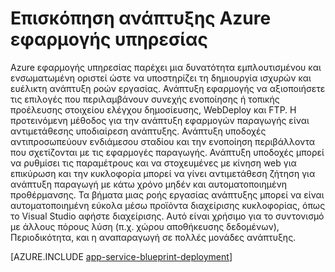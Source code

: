<properties
    pageTitle="Για την ανάπτυξη εφαρμογών για Azure εφαρμογής υπηρεσίας"
    description="Μάθετε τον τρόπο ανάπτυξης εφαρμογών για εργασία εφαρμογής υπηρεσίας"
    keywords="εφαρμογή υπηρεσίας, azure εφαρμογής υπηρεσίας, την ανάπτυξη, ανάπτυξης"
    services="app-service"
    documentationCenter=""
    authors="dariagrigoriu"
    manager="wpickett"
    editor=""/>

<tags
    ms.service="app-service"
    ms.workload="na"
    ms.tgt_pltfrm="na"
    ms.devlang="na"
    ms.topic="article"
    ms.date="02/09/2016"
    ms.author="dariagrigoriu"/>

# <a name="azure-app-service-deployment-overview"></a>Επισκόπηση ανάπτυξης Azure εφαρμογής υπηρεσίας

Azure εφαρμογής υπηρεσίας παρέχει μια δυνατότητα εμπλουτισμένου και ενσωματωμένη οριστεί ώστε να υποστηρίζει τη δημιουργία ισχυρών και ευέλικτη ανάπτυξη ροών εργασίας. Ανάπτυξη εφαρμογής να αξιοποιήσετε τις επιλογές που περιλαμβάνουν συνεχής ενοποίησης ή τοπικής προέλευσης στοιχείου ελέγχου δημοσίευσης, WebDeploy και FTP. Η προτεινόμενη μέθοδος για την ανάπτυξη εφαρμογών παραγωγής είναι αντιμετάθεσης υποδιαίρεση ανάπτυξης. Ανάπτυξη υποδοχές αντιπροσωπεύουν ενδιάμεσου σταδίου και την ενοποίηση περιβάλλοντα που σχετίζονται με τις εφαρμογές παραγωγής. Ανάπτυξη υποδοχές μπορεί να ρυθμίσει τις παραμέτρους και να στοχευμένες με κίνηση web για επικύρωση και την κυκλοφορία μπορεί να γίνει αντιμετάθεση ζήτηση για ανάπτυξη παραγωγή με κάτω χρόνο μηδέν και αυτοματοποιημένη προθέρμανσης. Τα βήματα μιας ροής εργασίας ανάπτυξης μπορεί να είναι αυτοματοποιημένη εύκολα μέσω προϊόντα διαχείρισης κυκλοφορίας, όπως το Visual Studio αφήστε διαχείρισης. Αυτό είναι χρήσιμο για το συντονισμό με άλλους πόρους λύση (π.χ. χώρου αποθήκευσης δεδομένων), Περιοδικότητα, και η αναπαραγωγή σε πολλές μονάδες ανάπτυξης. 

[AZURE.INCLUDE [app-service-blueprint-deployment](../../includes/app-service-blueprint-deployment.md)]
